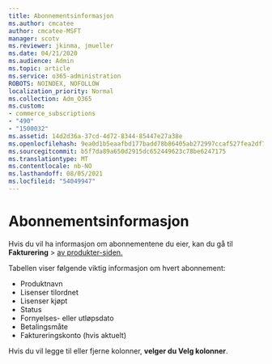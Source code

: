 ```yaml
---
title: Abonnementsinformasjon
ms.author: cmcatee
author: cmcatee-MSFT
manager: scotv
ms.reviewer: jkinma, jmueller
ms.date: 04/21/2020
ms.audience: Admin
ms.topic: article
ms.service: o365-administration
ROBOTS: NOINDEX, NOFOLLOW
localization_priority: Normal
ms.collection: Adm_O365
ms.custom:
- commerce_subscriptions
- "490"
- "1500032"
ms.assetid: 14d2d36a-37cd-4d72-8344-85447e27a38e
ms.openlocfilehash: 9ea0d1b5eaafbd177badd78b86405ab272997ccaf527fea2df739cc98ce1a9f4
ms.sourcegitcommit: b5f7da89a650d2915dc652449623c78be6247175
ms.translationtype: MT
ms.contentlocale: nb-NO
ms.lasthandoff: 08/05/2021
ms.locfileid: "54049947"
---
```

# <a name="subscription-information"></a>Abonnementsinformasjon

Hvis du vil ha informasjon om abonnementene du eier, kan du gå til **Fakturering** \> [av produkter-siden.](https://go.microsoft.com/fwlink/p/?linkid=842054)
  
Tabellen viser følgende viktig informasjon om hvert abonnement:
  
- Produktnavn
- Lisenser tilordnet
- Lisenser kjøpt
- Status
- Fornyelses- eller utløpsdato
- Betalingsmåte
- Faktureringskonto (hvis aktuelt)
 
Hvis du vil legge til eller fjerne kolonner, **velger du Velg kolonner**.
